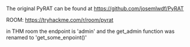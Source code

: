 The original PyRAT can be found at https://github.com/josemlwdf/PyRAT

ROOM: https://tryhackme.com/r/room/pyrat

in THM room the endpoint is 'admin' and the get_admin function was renamed to 'get_some_enpoint()'
